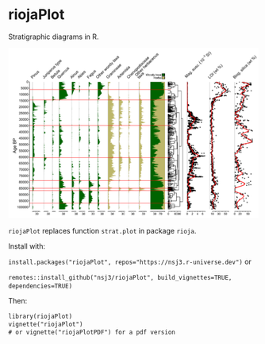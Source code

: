 riojaPlot
========

Stratigraphic diagrams in R.

![riojaPlot](Figures/riojaPlot.svg)

`riojaPlot` replaces function `strat.plot` in package `rioja`.

Install with:

`install.packages("riojaPlot", repos="https://nsj3.r-universe.dev")`
or

`remotes::install_github("nsj3/riojaPlot", build_vignettes=TRUE, dependencies=TRUE)`

Then:

```
library(riojaPlot)
vignette("riojaPlot")
# or vignette("riojaPlotPDF") for a pdf version
```

